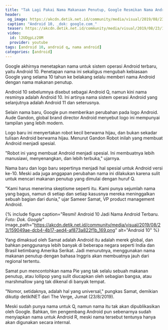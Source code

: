 ```yaml
---
title: "Tak Lagi Pakai Nama Makanaan Penutup, Google Resmikan Nama Android 10"
header:
 og_image: https://akcdn.detik.net.id/community/media/visual/2019/08/23/36543669-4bd7-4a82-86b5-248c0da08646_169.png
 caption: "Android 10, _dok: google.com_"
 teaser: https://akcdn.detik.net.id/community/media/visual/2019/08/23/159049ae-dcb4-4b17-aed4-af873a822f1b_169.png?w=620
 video:
  id: l2UDgpLz20M
  provider: youtube
tags: [android 10, android q, nama android]
categories: [android]
---
```

Google akhirnya menetapkan nama untuk sistem operasi Android terbaru, yaitu Android 10. Penetapan nama ini sekaligus mengubah kebiasaan Google yang selama 10 tahun ke belakang selalu memberi nama Android dengan nama makanan penutup.

Android 10 sebelumnya disebut sebagai Android Q, namun kini nama resminya adalah Android 10. Ini artinya nama sistem operasi Android yang selanjutnya adalah Android 11 dan seterusnya.

Selain nama baru, Google pun memberikan perubahan pada logo Android. Aude Gandon, global brand director Android menyebut logo ini mempunyai tampilan yang lebih modern.

Logo baru ini menyertakan robot kecil berwarna hijau, dan bukan sekadar tulisan Android berwarna hijau. Menurut Gandon Robot inilah yang membuat Android menjadi spesial. 

"Robot ini yang membuat Android menjadi spesial. Ini membuatnya lebih manusiawi, menyenangkan, dan lebih terbuka," ujarnya.

Nama baru dan logo baru sepertinya menjadi hal spesial untuk Android versi ke-10. Meski ada juga anggapan perubahan nama ini dilakukan karena sulit untuk mencari makanan penutup yang dimulai dengan huruf Q.

"Kami harus menerima skeptisme seperti itu. Kami punya sejumlah nama yang bagus, namun di setiap dan setiap kasusnya mereka meninggalkan sebuah bagian dari dunia," ujar Sameer Samat, VP product management Android.

{% include figure caption="Resmi! Android 10 Jadi Nama Android Terbaru. _Foto: Dok. Google_" image_path="https://akcdn.detik.net.id/community/media/visual/2019/08/23/159049ae-dcb4-4b17-aed4-af873a822f1b_169.png" alt="Android 10" %}

Yang dimaksud oleh Samat adalah Android itu adalah merek global, dan bahkan penggunanya lebih banyak di beberapa negara seperti India dan Brasil ketimbang Amerika Serikat. Jadi menurutnya, menggunakan nama makanan penutup dengan bahasa Inggris akan membuatnya jauh dari regional tertentu.

Samat pun mencontohkan nama Pie yang tak selalu sebuah makanan penutup, atau lollipop yang sulit diucapkan oleh sebagian bangsa, atau marshmallow yang tak dikenal di banyak tempat.

"Nomor, setidaknya, adalah hal yang universal," pungkas Samat, demikian dikutip detikINET dari The Verge, Jumat (23/8/2019).

Meski sudah punya nama untuk Q, namun nama itu tak akan dipublikasikan oleh Google. Bahkan, tim pengembang Android pun sebenarnya sudah menyiapkan nama untuk Android R, meski nama tersebut tentunya hanya akan digunakan secara internal.
